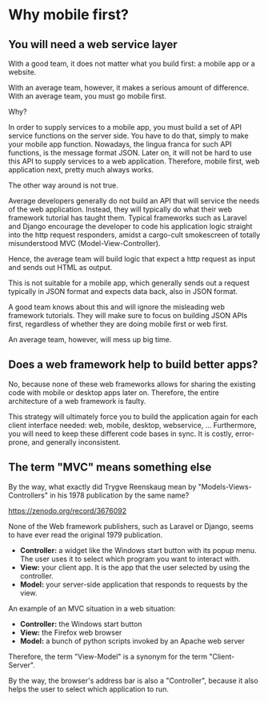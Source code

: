 # Why mobile first?

## You will need a web service layer

With a good team, it does not matter what you build first: a mobile app or a website.

With an average team, however, it makes a serious amount of difference. With an average team, you must go mobile first.

Why?

In order to supply services to a mobile app, you must build a set of API service functions on the server side. You have to do that, simply to make your mobile app function. Nowadays, the lingua franca for such API functions, is the message format JSON. Later on, it will not be hard to use this API to supply services to a web application. Therefore, mobile first, web application next, pretty much always works.

The other way around is not true.

Average developers generally do not build an API that will service the needs of the web application. Instead, they will typically do what their web framework tutorial has taught them. Typical frameworks such as Laravel and Django encourage the developer to code his application logic straight into the http request responders, amidst a cargo-cult smokescreen of totally misunderstood MVC (Model-View-Controller).

Hence, the average team will build logic that expect a http request as input and sends out HTML as output.

This is not suitable for a mobile app, which generally sends out a request typically in JSON format and expects data back, also in JSON format.

A good team knows about this and will ignore the misleading web framework tutorials. They will make sure to focus on building JSON APIs first, regardless of whether they are doing mobile first or web first.

An average team, however, will mess up big time.

## Does a web framework help to build better apps?

No, because none of these web frameworks allows for sharing the existing code with mobile or desktop apps later on. Therefore, the entire architecture of a web framework is faulty.

This strategy will ultimately force you to build the application again for each client interface needed: web, mobile, desktop, webservice, ... Furthermore, you will need to keep these different code bases in sync. It is costly, error-prone, and generally inconsistent.

## The term "MVC" means something else

By the way, what exactly did Trygve Reenskaug mean by "Models-Views-Controllers" in his 1978 publication by the same name?

https://zenodo.org/record/3676092

None of the Web framework publishers, such as Laravel or Django, seems to have ever read the original 1979 publication. 


- **Controller:** a widget like the Windows start button with its popup menu. The user uses it to select which program you want to interact with.
- **View:** your client app. It is the app that the user selected by using the controller.
- **Model:** your server-side application that responds to requests by the view.


An example of an MVC situation in a web situation:


- **Controller:** the Windows start button
- **View:** the Firefox web browser
- **Model:** a bunch of python scripts invoked by an Apache web server

Therefore, the term "View-Model" is a synonym for the term "Client-Server".

By the way, the browser's address bar is also a "Controller", because it also helps the user to select which application to run.

